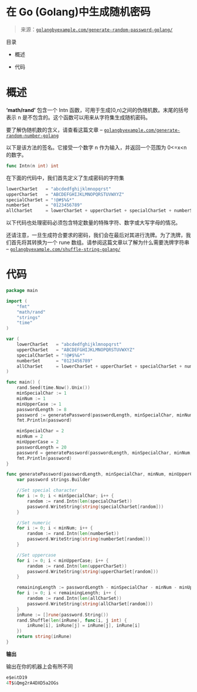 <!--yml

category: 未分类

date: 2024-10-13 06:16:04

-->

# 在 Go (Golang)中生成随机密码

> 来源：[`golangbyexample.com/generate-random-password-golang/`](https://golangbyexample.com/generate-random-password-golang/)

目录

+   概述

+   代码

# **概述**

**‘math/rand’** 包含一个 Intn 函数，可用于生成[0,n)之间的伪随机数。末尾的括号表示 n 是不包含的。这个函数可以用来从字符集生成随机密码。

要了解伪随机数的含义，请查看这篇文章 – [`golangbyexample.com/generate-random-number-golang`](https://golangbyexample.com/generate-random-number-golang)

以下是该方法的签名。它接受一个数字 n 作为输入，并返回一个范围为 0<=x<n 的数字。

```go
func Intn(n int) int
```

在下面的代码中，我们首先定义了生成密码的字符集

```go
lowerCharSet   = "abcdedfghijklmnopqrst"
upperCharSet   = "ABCDEFGHIJKLMNOPQRSTUVWXYZ"
specialCharSet = "!@#$%&*"
numberSet      = "0123456789"
allCharSet     = lowerCharSet + upperCharSet + specialCharSet + numberSet
```

以下代码也处理密码必须包含特定数量的特殊字符、数字或大写字母的情况。

还请注意，一旦生成符合要求的密码，我们会在最后对其进行洗牌。为了洗牌，我们首先将其转换为一个 rune 数组。请参阅这篇文章以了解为什么需要洗牌字符串 – [`golangbyexample.com/shuffle-string-golang/`](https://golangbyexample.com/shuffle-string-golang/)

# **代码**

```go
package main

import (
    "fmt"
    "math/rand"
    "strings"
    "time"
)

var (
    lowerCharSet   = "abcdedfghijklmnopqrst"
    upperCharSet   = "ABCDEFGHIJKLMNOPQRSTUVWXYZ"
    specialCharSet = "!@#$%&*"
    numberSet      = "0123456789"
    allCharSet     = lowerCharSet + upperCharSet + specialCharSet + numberSet
)

func main() {
    rand.Seed(time.Now().Unix())
    minSpecialChar := 1
    minNum := 1
    minUpperCase := 1
    passwordLength := 8
    password := generatePassword(passwordLength, minSpecialChar, minNum, minUpperCase)
    fmt.Println(password)

    minSpecialChar = 2
    minNum = 2
    minUpperCase = 2
    passwordLength = 20
    password = generatePassword(passwordLength, minSpecialChar, minNum, minUpperCase)
    fmt.Println(password)
}

func generatePassword(passwordLength, minSpecialChar, minNum, minUpperCase int) string {
    var password strings.Builder

    //Set special character
    for i := 0; i < minSpecialChar; i++ {
        random := rand.Intn(len(specialCharSet))
        password.WriteString(string(specialCharSet[random]))
    }

    //Set numeric
    for i := 0; i < minNum; i++ {
        random := rand.Intn(len(numberSet))
        password.WriteString(string(numberSet[random]))
    }

    //Set uppercase
    for i := 0; i < minUpperCase; i++ {
        random := rand.Intn(len(upperCharSet))
        password.WriteString(string(upperCharSet[random]))
    }

    remainingLength := passwordLength - minSpecialChar - minNum - minUpperCase
    for i := 0; i < remainingLength; i++ {
        random := rand.Intn(len(allCharSet))
        password.WriteString(string(allCharSet[random]))
    }
    inRune := []rune(password.String())
	rand.Shuffle(len(inRune), func(i, j int) {
		inRune[i], inRune[j] = inRune[j], inRune[i]
	})
	return string(inRune)
}
```

**输出**

输出在你的机器上会有所不同

```go
e$e&tD19
4T$&Qmg2rA4DXD5a2OGs
```


